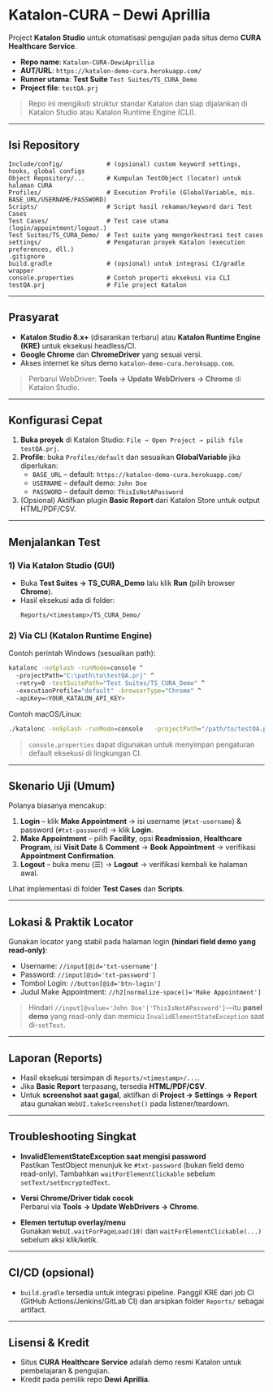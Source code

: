 # Katalon-CURA – Dewi Aprillia

Project **Katalon Studio** untuk otomatisasi pengujian pada situs demo **CURA Healthcare Service**.

- **Repo name**: `Katalon-CURA-DewiAprillia`
- **AUT/URL**: `https://katalon-demo-cura.herokuapp.com/`
- **Runner utama**: **Test Suite** `Test Suites/TS_CURA_Demo`
- **Project file**: `testQA.prj`

> Repo ini mengikuti struktur standar Katalon dan siap dijalankan di Katalon Studio atau Katalon Runtime Engine (CLI).

---

## Isi Repository

```
Include/config/            # (opsional) custom keyword settings, hooks, global configs
Object Repository/...      # Kumpulan TestObject (locator) untuk halaman CURA
Profiles/                  # Execution Profile (GlobalVariable, mis. BASE_URL/USERNAME/PASSWORD)
Scripts/                   # Script hasil rekaman/keyword dari Test Cases
Test Cases/                # Test case utama (login/appointment/logout.)
Test Suites/TS_CURA_Demo/  # Test suite yang mengorkestrasi test cases
settings/                  # Pengaturan proyek Katalon (execution preferences, dll.)
.gitignore
build.gradle               # (opsional) untuk integrasi CI/gradle wrapper
console.properties         # Contoh properti eksekusi via CLI
testQA.prj                 # File project Katalon
```

---

## Prasyarat

- **Katalon Studio 8.x+** (disarankan terbaru) atau **Katalon Runtime Engine (KRE)** untuk eksekusi headless/CI.
- **Google Chrome** dan **ChromeDriver** yang sesuai versi.
- Akses internet ke situs demo `katalon-demo-cura.herokuapp.com`.

> Perbarui WebDriver: **Tools → Update WebDrivers → Chrome** di Katalon Studio.

---

## Konfigurasi Cepat

1. **Buka proyek** di Katalon Studio: `File → Open Project → pilih file testQA.prj`.
2. **Profile**: buka `Profiles/default` dan sesuaikan **GlobalVariable** jika diperlukan:
   - `BASE_URL` – default: `https://katalon-demo-cura.herokuapp.com/`
   - `USERNAME` – default demo: `John Doe`
   - `PASSWORD` – default demo: `ThisIsNotAPassword`
3. (Opsional) Aktifkan plugin **Basic Report** dari Katalon Store untuk output HTML/PDF/CSV.

---

## Menjalankan Test

### 1) Via Katalon Studio (GUI)

- Buka **Test Suites → TS_CURA_Demo** lalu klik **Run** (pilih browser **Chrome**).
- Hasil eksekusi ada di folder:
  ```
  Reports/<timestamp>/TS_CURA_Demo/
  ```

### 2) Via CLI (Katalon Runtime Engine)

Contoh perintah Windows (sesuaikan path):

```bash
katalonc -noSplash -runMode=console ^
  -projectPath="C:\path\to\testQA.prj" ^
  -retry=0 -testSuitePath="Test Suites/TS_CURA_Demo" ^
  -executionProfile="default" -browserType="Chrome" ^
  -apiKey=<YOUR_KATALON_API_KEY>
```

Contoh macOS/Linux:

```bash
./katalonc -noSplash -runMode=console   -projectPath="/path/to/testQA.prj"   -retry=0 -testSuitePath="Test Suites/TS_CURA_Demo"   -executionProfile="default" -browserType="Chrome"   -apiKey=<YOUR_KATALON_API_KEY>
```

> `console.properties` dapat digunakan untuk menyimpan pengaturan default eksekusi di lingkungan CI.

---

## Skenario Uji (Umum)

Polanya biasanya mencakup:
1. **Login** – klik **Make Appointment** → isi username (`#txt-username`) & password (`#txt-password`) → klik **Login**.
2. **Make Appointment** – pilih **Facility**, opsi **Readmission**, **Healthcare Program**, isi **Visit Date** & **Comment** → **Book Appointment** → verifikasi **Appointment Confirmation**.
3. **Logout** – buka menu (☰) → **Logout** → verifikasi kembali ke halaman awal.

Lihat implementasi di folder **Test Cases** dan **Scripts**.

---

## Lokasi & Praktik Locator

Gunakan locator yang stabil pada halaman login **(hindari field demo yang read-only)**:
- Username: `//input[@id='txt-username']`
- Password: `//input[@id='txt-password']`
- Tombol Login: `//button[@id='btn-login']`
- Judul Make Appointment: `//h2[normalize-space()='Make Appointment']`

> Hindari `//input[@value='John Doe'|'ThisIsNotAPassword']`—itu **panel demo** yang read-only dan memicu `InvalidElementStateException` saat di-`setText`.

---

## Laporan (Reports)

- Hasil eksekusi tersimpan di `Reports/<timestamp>/...`.
- Jika **Basic Report** terpasang, tersedia **HTML/PDF/CSV**.
- Untuk **screenshot saat gagal**, aktifkan di **Project → Settings → Report** atau gunakan `WebUI.takeScreenshot()` pada listener/teardown.

---

## Troubleshooting Singkat

- **InvalidElementStateException saat mengisi password**  
  Pastikan TestObject menunjuk ke `#txt-password` (bukan field demo read-only). Tambahkan `waitForElementClickable` sebelum `setText/setEncryptedText`.

- **Versi Chrome/Driver tidak cocok**  
  Perbarui via **Tools → Update WebDrivers → Chrome**.

- **Elemen tertutup overlay/menu**  
  Gunakan `WebUI.waitForPageLoad(10)` dan `waitForElementClickable(...)` sebelum aksi klik/ketik.

---

## CI/CD (opsional)

- `build.gradle` tersedia untuk integrasi pipeline. Panggil KRE dari job CI (GitHub Actions/Jenkins/GitLab CI) dan arsipkan folder `Reports/` sebagai artifact.

---

## Lisensi & Kredit

- Situs **CURA Healthcare Service** adalah demo resmi Katalon untuk pembelajaran & pengujian.
- Kredit pada pemilik repo **Dewi Aprillia**.
